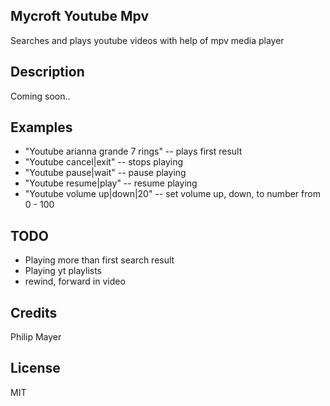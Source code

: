 ## Mycroft Youtube Mpv
Searches and plays youtube videos with help of mpv media player

## Description 
Coming soon..

## Examples 
* "Youtube arianna grande 7 rings" -- plays first result
* "Youtube cancel|exit" -- stops playing
* "Youtube pause|wait" -- pause playing
* "Youtube resume|play" -- resume playing
* "Youtube volume up|down|20" -- set volume up, down, to number from 0 - 100

## TODO
* Playing more than first search result
* Playing yt playlists
* rewind, forward in video

## Credits 
Philip Mayer

## License 
MIT
